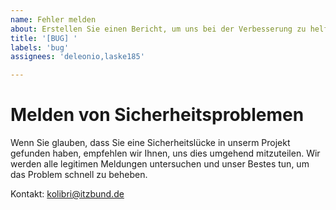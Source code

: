 ```yaml
---
name: Fehler melden
about: Erstellen Sie einen Bericht, um uns bei der Verbesserung zu helfen.
title: '[BUG] '
labels: 'bug'
assignees: 'deleonio,laske185'

---
```


# Melden von Sicherheitsproblemen

Wenn Sie glauben, dass Sie eine Sicherheitslücke in unserm Projekt gefunden haben, empfehlen wir Ihnen, uns dies umgehend mitzuteilen. Wir werden alle legitimen Meldungen untersuchen und unser Bestes tun, um das Problem schnell zu beheben.

Kontakt: [kolibri@itzbund.de](kolibri@itzbund.de)
